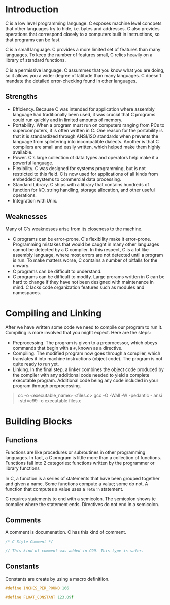 # Introduction

C is a low level programming language. C exposes machine level concpets that other languages try to hide, i.e. bytes and addresses. C also provides operations that correspond closely to a computers built in instructions, so that programs can be fast. 

C is a small language. C provides a more limited set of features than many languages. To keep the number of features small, C relies heavily on a library of standard functions. 

C is a permissive language. C assummes that you know what you are doing, so it allows you a wider degree of latitude than many languages. C doesn't mandate the detailed error-checking found in other languages. 

## Strengths
- Efficiency. Because C was intended for application where assembly language had traditionally been used, it was crucial that C programs could run quickly and in limited amounts of memory. 
- Portability. When a program must run on computers ranging from PCs to supercomputers, it is often written in C. One reason for the portability is that it is standardized through ANSI/ISO standards when prevents the language from splintering into incompatible dialects. Another is that C compilers are small and easily written, which helped make them highly available. 
- Power. C's large collection of data types and operators help make it a powerful language. 
- Flexibility. C was designed for systems programming, but is not restricted to this field. C is now used for applications of all kinds from embedded systems to commercial data processing. 
- Standard Library. C ships with a library that contains hundreds of function for I/O, string handling, storage allocation, and other useful operations. 
- Integration with Unix.

## Weaknesses
Many of C's weaknesses arise from its closeness to the machine. 

- C programs can be error-prone. C's flexibility make it error-prone. Programming mistakes that would be caught in many other languages cannot be detected by a C compiler. In this respect, C is a lot like assembly language, where most errors are not detected until a program is run. To make matters worse, C contains a number of pitfalls for the unwary. 
- C programs can be difficult to understand. 
- C programs can be difficult to modify. Large prorams written in C can be hard to change if they have not been designed with maintenance in mind. C lacks code organization features such as modules and namespaces.  

# Compiling and Linking

After we have written some code we need to compile our program to run it. Compiling is more involved that you might expect. Here are the steps:
- Preprocessing. The program is given to a preprocessor, which obeys commands that begin with a `#`, known as a directive. 
- Compiling. The modified program now goes through a compiler, which translates it into machine instructions (object code). The program is not quite ready to run yet.
- Linking. In the final step, a linker combines the object code produced by the compiler with any additional code needed to yield a complete executable program. Additional code being any code included in your program through preprocessing. 

> cc -o <executable_name> <files.c>
> gcc -O -Wall -W -pedantic - ansi -std=c99 -o executable files.c


# Building Blocks

## Functions
Functions are like procedures or subroutines in other programming languages. In fact, a C program is little more than a collection of functions. Functions fall into 2 categories: functions written by the programmer or library functions

In C, a function is a series of statements that have been grouped together and given a name. Some functions compute a value; some do not. A function that computes a value uses a `return` statement. 


C requires statements to end with a semicolon. The semicolon shows te compiler where the statement ends. Directives do not end in a semicolon. 

## Comments

A comment is documenation. C has this kind of comment.

```C
/* C Style Comment */

// This kind of comment was added in C99. This type is safer.

```

## Constants

Constants are create by using a macro definitiion. 

```C
#define INCHES_PER_POUND 166

#define FLOAT_CONSTANT 123.09f
```

